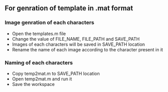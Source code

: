 ## For genration of template in .mat format

### Image genration of each characters

* Open the templates.m file
* Change the value of FILE_NAME, FILE_PATH and SAVE_PATH
* Images of each characters will be saved in SAVE_PATH location
* Rename the name of each image according to the character present in it 

### Naming of each characters

* Copy temp2mat.m to SAVE_PATH location
* Open temp2mat.m and run it
* Save the workspace
